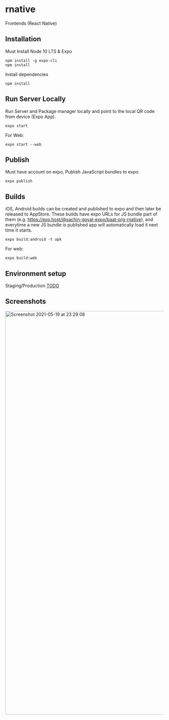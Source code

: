 # rnative
Frontends (React Native)

## Installation
Must Install Node 10 LTS & Expo

```
npm install -g expo-cli
npm install
```

Install dependencies
```
npm install
```

## Run Server Locally
Run Server and Package manager locally and point to the local QR code from device (Expo App).

```
expo start
```

For Web:
```
expo start --web
```

## Publish
Must have account on expo, Publish JavaScript bundles to expo.

```
expo publish
```

## Builds
iOS, Android builds can be created and published to expo and then later be released to AppStore.
These builds have expo URLs for JS bundle part of them (e.g. https://exp.host/@sachin-goyal-expo/baat-org-rnative), and everytime a new JS bundle is published app will automatically load it next time it starts.

```
expo build:android -t apk
```

For web:
```
expo build:web
```

## Environment setup

Staging/Production [TODO](https://alxmrtnz.com/thoughts/2019/03/12/environment-variables-and-workflow-in-expo.html)

## Screenshots

<img width="1280" alt="Screenshot 2021-05-19 at 23 29 08" src="https://user-images.githubusercontent.com/12097639/118893298-1a72d480-b8fa-11eb-9a0c-3ffdb0317232.png">

